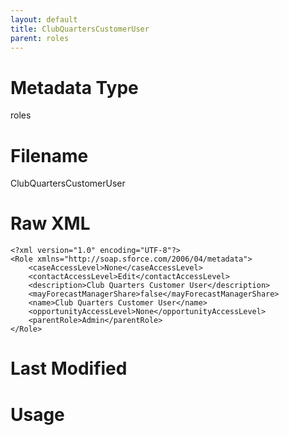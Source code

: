 ```yaml
---
layout: default
title: ClubQuartersCustomerUser
parent: roles
---
```

# Metadata Type
roles


# Filename 
ClubQuartersCustomerUser


# Raw XML
```
<?xml version="1.0" encoding="UTF-8"?>
<Role xmlns="http://soap.sforce.com/2006/04/metadata">
    <caseAccessLevel>None</caseAccessLevel>
    <contactAccessLevel>Edit</contactAccessLevel>
    <description>Club Quarters Customer User</description>
    <mayForecastManagerShare>false</mayForecastManagerShare>
    <name>Club Quarters Customer User</name>
    <opportunityAccessLevel>None</opportunityAccessLevel>
    <parentRole>Admin</parentRole>
</Role>
```


# Last Modified


# Usage
